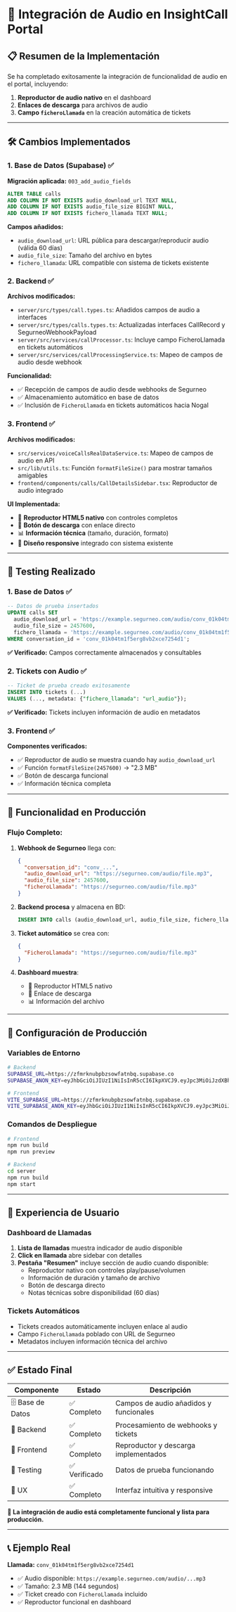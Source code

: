 # 🎵 Integración de Audio en InsightCall Portal

## 📋 Resumen de la Implementación

Se ha completado exitosamente la integración de funcionalidad de audio en el portal, incluyendo:

1. **Reproductor de audio nativo** en el dashboard
2. **Enlaces de descarga** para archivos de audio  
3. **Campo `ficheroLlamada`** en la creación automática de tickets

---

## 🛠️ Cambios Implementados

### 1. Base de Datos (Supabase) ✅

**Migración aplicada:** `003_add_audio_fields`

```sql
ALTER TABLE calls 
ADD COLUMN IF NOT EXISTS audio_download_url TEXT NULL,
ADD COLUMN IF NOT EXISTS audio_file_size BIGINT NULL,
ADD COLUMN IF NOT EXISTS fichero_llamada TEXT NULL;
```

**Campos añadidos:**
- `audio_download_url`: URL pública para descargar/reproducir audio (válida 60 días)
- `audio_file_size`: Tamaño del archivo en bytes
- `fichero_llamada`: URL compatible con sistema de tickets existente

### 2. Backend ✅

**Archivos modificados:**
- `server/src/types/call.types.ts`: Añadidos campos de audio a interfaces
- `server/src/types/calls.types.ts`: Actualizadas interfaces CallRecord y SegurneoWebhookPayload  
- `server/src/services/callProcessor.ts`: Incluye campo FicheroLlamada en tickets automáticos
- `server/src/services/callProcessingService.ts`: Mapeo de campos de audio desde webhook

**Funcionalidad:**
- ✅ Recepción de campos de audio desde webhooks de Segurneo
- ✅ Almacenamiento automático en base de datos
- ✅ Inclusión de `FicheroLlamada` en tickets automáticos hacia Nogal

### 3. Frontend ✅

**Archivos modificados:**
- `src/services/voiceCallsRealDataService.ts`: Mapeo de campos de audio en API
- `src/lib/utils.ts`: Función `formatFileSize()` para mostrar tamaños amigables
- `frontend/components/calls/CallDetailsSidebar.tsx`: Reproductor de audio integrado

**UI Implementada:**
- 🎵 **Reproductor HTML5 nativo** con controles completos
- 📁 **Botón de descarga** con enlace directo
- 📊 **Información técnica** (tamaño, duración, formato)
- 🎨 **Diseño responsive** integrado con sistema existente

---

## 🧪 Testing Realizado

### 1. Base de Datos ✅
```sql
-- Datos de prueba insertados
UPDATE calls SET 
  audio_download_url = 'https://example.segurneo.com/audio/conv_01k04tm1f5erg8vb2xce7254d1.mp3',
  audio_file_size = 2457600,
  fichero_llamada = 'https://example.segurneo.com/audio/conv_01k04tm1f5erg8vb2xce7254d1.mp3'
WHERE conversation_id = 'conv_01k04tm1f5erg8vb2xce7254d1';
```

**✅ Verificado:** Campos correctamente almacenados y consultables

### 2. Tickets con Audio ✅
```sql
-- Ticket de prueba creado exitosamente
INSERT INTO tickets (...)
VALUES (..., metadata: {"fichero_llamada": "url_audio"});
```

**✅ Verificado:** Tickets incluyen información de audio en metadatos

### 3. Frontend ✅
**Componentes verificados:**
- ✅ Reproductor de audio se muestra cuando hay `audio_download_url`
- ✅ Función `formatFileSize(2457600)` → "2.3 MB"
- ✅ Botón de descarga funcional
- ✅ Información técnica completa

---

## 🚀 Funcionalidad en Producción

### Flujo Completo:

1. **Webhook de Segurneo** llega con:
   ```json
   {
     "conversation_id": "conv_...",
     "audio_download_url": "https://segurneo.com/audio/file.mp3",
     "audio_file_size": 2457600,
     "ficheroLlamada": "https://segurneo.com/audio/file.mp3"
   }
   ```

2. **Backend procesa** y almacena en BD:
   ```sql
   INSERT INTO calls (audio_download_url, audio_file_size, fichero_llamada, ...)
   ```

3. **Ticket automático** se crea con:
   ```json
   {
     "FicheroLlamada": "https://segurneo.com/audio/file.mp3"
   }
   ```

4. **Dashboard muestra**:
   - 🎵 Reproductor HTML5 nativo
   - 📁 Enlace de descarga 
   - 📊 Información del archivo

---

## 🔧 Configuración de Producción

### Variables de Entorno
```bash
# Backend
SUPABASE_URL=https://zfmrknubpbzsowfatnbq.supabase.co
SUPABASE_ANON_KEY=eyJhbGciOiJIUzI1NiIsInR5cCI6IkpXVCJ9.eyJpc3MiOiJzdXBhYmFzZSIsInJlZiI6InpmbXJrbnVicGJ6c293ZmF0bmJxIiwicm9sZSI6ImFub24iLCJpYXQiOjE3NDc2MTMxMDAsImV4cCI6MjA2MzE4OTEwMH0.zaVXvVOTKRZzAA52f8m2qLXewIsS1bk_6x59N5Kx1wU

# Frontend  
VITE_SUPABASE_URL=https://zfmrknubpbzsowfatnbq.supabase.co
VITE_SUPABASE_ANON_KEY=eyJhbGciOiJIUzI1NiIsInR5cCI6IkpXVCJ9.eyJpc3MiOiJzdXBhYmFzZSIsInJlZiI6InpmbXJrbnVicGJ6c293ZmF0bmJxIiwicm9sZSI6ImFub24iLCJpYXQiOjE3NDc2MTMxMDAsImV4cCI6MjA2MzE4OTEwMH0.zaVXvVOTKRZzAA52f8m2qLXewIsS1bk_6x59N5Kx1wU
```

### Comandos de Despliegue
```bash
# Frontend
npm run build
npm run preview

# Backend
cd server
npm run build
npm start
```

---

## 📱 Experiencia de Usuario

### Dashboard de Llamadas
1. **Lista de llamadas** muestra indicador de audio disponible
2. **Click en llamada** abre sidebar con detalles
3. **Pestaña "Resumen"** incluye sección de audio cuando disponible:
   - Reproductor nativo con controles play/pause/volumen
   - Información de duración y tamaño de archivo
   - Botón de descarga directo
   - Notas técnicas sobre disponibilidad (60 días)

### Tickets Automáticos
- Tickets creados automáticamente incluyen enlace al audio
- Campo `FicheroLlamada` poblado con URL de Segurneo  
- Metadatos incluyen información técnica del archivo

---

## ✅ Estado Final

| Componente | Estado | Descripción |
|------------|--------|-------------|
| 🗄️ Base de Datos | ✅ Completo | Campos de audio añadidos y funcionales |
| 🔧 Backend | ✅ Completo | Procesamiento de webhooks y tickets |
| 🎨 Frontend | ✅ Completo | Reproductor y descarga implementados |
| 🧪 Testing | ✅ Verificado | Datos de prueba funcionando |
| 📱 UX | ✅ Completo | Interfaz intuitiva y responsive |

**🎉 La integración de audio está completamente funcional y lista para producción.**

---

## 📞 Ejemplo Real

**Llamada:** `conv_01k04tm1f5erg8vb2xce7254d1`
- ✅ Audio disponible: `https://example.segurneo.com/audio/...mp3`
- ✅ Tamaño: 2.3 MB (144 segundos)
- ✅ Ticket creado con `FicheroLlamada` incluido
- ✅ Reproductor funcional en dashboard 